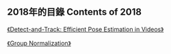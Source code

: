 ## 2018年的目錄 Contents of 2018

[《Detect-and-Track: Efficient Pose Estimation in Videos》](October/26.md)  

[《Group Normalization》](October/31.md)
